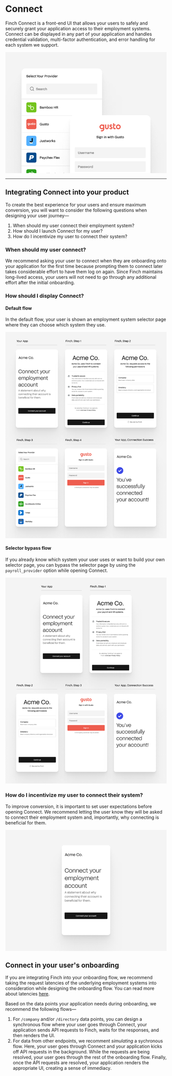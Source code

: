 # Connect

Finch Connect is a front-end UI that allows your users to safely and securely grant your application access to their employment systems. Connect can be displayed in any part of your application and handles credential validation, multi-factor authentication, and error handling for each system we support.

<!--
focus: false
-->
![](../../assets/images/finchConnectIntro.png)

---

## Integrating Connect into your product

To create the best experience for your users and ensure maximum conversion, you will want to consider the following questions when designing your user journey—

1. When should my user connect their employment system?
2. How should I launch Connect for my user?
3. How do I incentivize my user to connect their system?

### When should my user connect?

We recommend asking your user to connect when they are onboarding onto your application for the first time because prompting them to connect later takes considerable effort to have them log on again. Since Finch maintains long-lived access, your users will not need to go through any additional effort after the initial onboarding. 

### How should I display Connect?

#### Default flow
In the default flow, your user is shown an employment system selector page where they can choose which system they use. 

<!--
focus: false
-->
![](../../assets/images/integratingConnect1B.png)

#### Selector bypass flow
If you already know which system your user uses or want to build your own selector page, you can bypass the selector page by using the `payroll_provider` option while opening Connect.

<!--
focus: false
-->
![](../../assets/images/integratingConnect2B.png)

### How do I incentivize my user to connect their system?

To improve conversion, it is important to set user expectations before opening Connect. We recommend letting the user know they will be asked to connect their employment system and, importantly, why connecting is beneficial for them.

<!--
focus: false
-->
![](../../assets/images/improvingConnectConversion.png)


## Connect in your user's onboarding

If you are integrating Finch into your onboarding flow, we recommend taking the request latencies of the underlying employment systems into consideration while designing the onboarding flow. You can read more about latencies [here](../Development-Guides/Response-Times.md).

Based on the data points your application needs during onboarding, we recommend the following flows—

1. For `/company` and/or `/directory` data points, you can design a synchronous flow where your user goes through Connect, your application sends API requests to Finch, waits for the responses, and then renders the UI.
2. For data from other endpoints, we recomment _simulating_ a sychronous flow. Here, your user goes through Connect and your application kicks off API requests in the background. While the requests are being resolved, your user goes through the rest of the onboarding flow. Finally, once the API requests are resolved, your application renders the appropriate UI, creating a sense of immediacy. 
